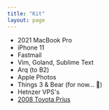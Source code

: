 ```yaml
---
title: "Kit"
layout: page
---
```


- 2021 MacBook Pro
- iPhone 11
- Fastmail
- Vim, Goland, Sublime Text
- Arq (to B2)
- Apple Photos
- Things 3 & Bear (for now... 🙂)
- Hetnzer VPS's
- [2008 Toyota Prius](https://pd.kalafut.net/index.html%3Fp=28.html)

